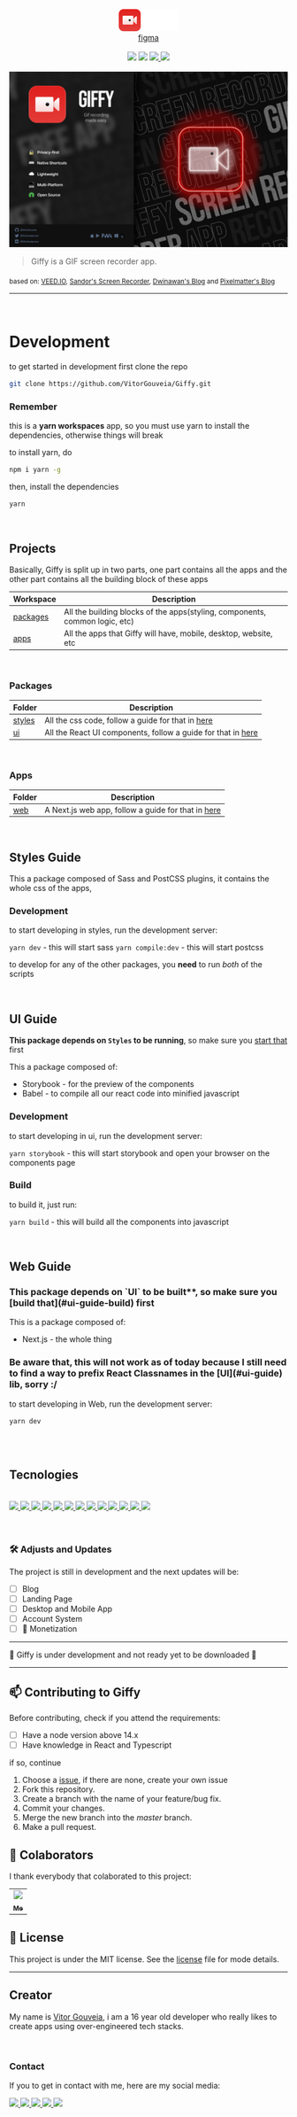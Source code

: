 <div align="center">
  <a href="https://vitorgouveia.github.io/Giffy">
    <img src=".github/assets/logo.png" />
  </a>
</div>

<div align="center">
  <a href="https://www.figma.com/file/JrvfChRpuKFnxZopbbAi3M/Giffy?node-id=2%3A20">
  figma
  </a>
</div>

<br />

<div align="center">
  <img src="https://img.shields.io/github/repo-size/vitorgouveia/giffy?style=for-the-badge" />
  <img src="https://img.shields.io/github/languages/count/vitorgouveia/giffy?style=for-the-badge" />

  <a href="https://github.com/VitorGouveia/Giffy/blob/master/LICENSE.md">
    <img src="https://img.shields.io/github/license/vitorgouveia/giffy?style=for-the-badge" />
  </a>

  <a href="https://github.com/VitorGouveia/Giffy/releases/latest">
    <img src="https://img.shields.io/github/v/release/vitorgouveia/giffy?display_name=release&include_prereleases&sort=date&style=for-the-badge" />
  </a>
</div>

<br />

<img src=".github/assets/cover.jpg" />

> Giffy is a GIF screen recorder app.

<sub>
  based on: <a href="https://www.veed.io">VEED.IO</a>,
  <a href="https://dribbble.com/shots/14521743-Screen-Recorder">Sandor's Screen Recorder</a>,
  <a href="https://www.dwinawan.com/blog">Dwinawan's Blog</a> and
  <a href="https://www.pixelmatters.com/blog">Pixelmatter's Blog</a>
</sub>

---

<br />

# Development

to get started in development first clone the repo

```bash
git clone https://github.com/VitorGouveia/Giffy.git
```

### Remember
this is a **yarn workspaces** app, so you must use yarn to install the dependencies, otherwise things will break

to install yarn, do

```bash
npm i yarn -g
```

then, install the dependencies

```bash
yarn
```

<br />

## Projects

Basically, Giffy is split up in two parts, one part contains all the apps and the other part contains all the building block of these apps

|Workspace|Description|
|------|-----------|
|[packages](#project-packages)|All the building blocks of the apps(styling, components, common logic, etc)|
|[apps](#project-apps)|All the apps that Giffy will have, mobile, desktop, website, etc|

<br />

<h3 id="project-packages">Packages</h3>

|Folder|Description|
|------|-----------|
|[styles](#styles-guide)| All the css code, follow a guide for that in [here](#styles-guide)|
|[ui](#ui-guide)|All the React UI components, follow a guide for that in [here](#ui-guide)|


<br />

<h3 id="project-apps">Apps</h3>

|Folder|Description|
|------|-----------|
|[web](#web-guide)| A Next.js web app, follow a guide for that in [here](#web-guide)|

<br />

<h2 id="styles-guide">Styles Guide</h2>

This a package composed of Sass and PostCSS plugins, it contains the whole css of the apps,

<h3 id="styles-guide-development">Development</h3>

to start developing in styles, run the development server:

`yarn dev` - this will start sass
`yarn compile:dev` - this will start postcss

to develop for any of the other packages, you **need** to run _both_ of the scripts

<br />

<h2 id="ui-guide">UI Guide</h2>

**This package depends on `Styles` to be running**, so make sure you [start that](#styles-guide-development) first

This a package composed of:

- Storybook - for the preview of the components
- Babel - to compile all our react code into minified javascript

<h3 id="ui-guide-development">Development</h3>

to start developing in ui, run the development server:

`yarn storybook` - this will start storybook and open your browser on the components page

<h3 id="ui-guide-build">Build</h3>

to build it, just run:

`yarn build` - this will build all the components into javascript


<br />

<h2 id="ui-guide">Web Guide</h2>

<h3>This package depends on `UI` to be built**, so make sure you [build that](#ui-guide-build) first</h3>

This is a package composed of:
- Next.js - the whole thing

<h3>Be aware that, this will not work as of today because I still need to find a way to prefix React Classnames in the [UI](#ui-guide) lib, sorry :/</h3>
to start developing in Web, run the development server:

```
yarn dev
```

<br />

<br />

## Tecnologies

<br />

<a href="https://yarnpkg.com">
  <img src="https://img.shields.io/badge/Yarn-2C8EBB?style=for-the-badge&logo=yarn&logoColor=ffffff" />
</a>

<a href="https://www.w3.org/html">
  <img src="https://img.shields.io/badge/HTML5-E34F26?style=for-the-badge&logo=html5&logoColor=white" />
</a>

<a href="https://sass-lang.com">
  <img src="https://img.shields.io/badge/Sass-CC6699?style=for-the-badge&logo=sass&logoColor=white" />
</a>

<a href="https://postcss.org/">
  <img src="https://img.shields.io/badge/Postcss-DD3A0A?style=for-the-badge&logo=postcss&logoColor=white" />
</a>

<a href="https://reactjs.org/">
  <img src="https://img.shields.io/badge/React-20232a?style=for-the-badge&logo=react" />
</a>

<a href="https://nextjs.org/">
  <img src="https://img.shields.io/badge/Next-000000?style=for-the-badge&logo=next.js" />
</a>

<a href="https://storybook.js.org/">
  <img src="https://img.shields.io/badge/Storybook-FF4785?style=for-the-badge&logo=storybook&logoColor=white" />
</a>

<a href="https://www.typescriptlang.org/">
  <img src="https://img.shields.io/badge/TypeScript-007ACC?style=for-the-badge&logo=typescript&logoColor=white" />
</a>

<a href="https://babeljs.io/">
  <img src="https://img.shields.io/badge/Babel-323330?style=for-the-badge&logo=babel&logoColor=F9DC3E" />
</a>

<a href="https://webpack.js.org/">
  <img src="https://img.shields.io/badge/Webpack-2b3a42?style=for-the-badge&logo=webpack" />
</a>

<a href="https://github.com/features/actions">
  <img src="https://img.shields.io/badge/Github Actions-000000?style=for-the-badge&logo=github-actions" />
</a>

<a href="https://eslint.org/">
  <img src="https://img.shields.io/badge/Eslint-4B32C3?style=for-the-badge&logo=eslint" />
</a>

<a href="https://prettier.io/">
  <img src="https://img.shields.io/badge/Prettier-F7B93E?style=for-the-badge&logo=prettier&logoColor=000" />
</a>

<br />
<br />
<br />

### 🛠️ Adjusts and Updates

The project is still in development and the next updates will be:

- [ ] Blog
- [ ] Landing Page
- [ ] Desktop and Mobile App
- [ ] Account System
- [ ] 💸 Monetization

---

🚧 Giffy is under development and not ready yet to be downloaded 🚧

---

## 📫 Contributing to Giffy

Before contributing, check if you attend the requirements:

- [ ] Have a node version above 14.x
- [ ] Have knowledge in React and Typescript

if so, continue

1. Choose a [issue](https://github.com/VitorGouveia/Giffy/issues), if there are none, create your own issue
2. Fork this repository.
3. Create a branch with the name of your feature/bug fix.
4. Commit your changes.
5. Merge the new branch into the _master_ branch.
6. Make a pull request.

## 🤝 Colaborators

I thank everybody that colaborated to this project:

<table>
  <tr>
    <td align="center">
      <a href="http://github.com/vitorGouveia">
        <img src="https://avatars.githubusercontent.com/u/61664367?v=4" width="100px" ><br>
        <sub>
          <b>Me</b>
        </sub>
      </a>
    </td>
  </tr>
</table>

## 📝 License

This project is under the MIT license. See the [license](LICENSE.md) file for mode details.

---

## Creator

My name is [Vitor Gouveia](https://github.com/VitorGouveia), i am a 16 year old developer who really likes to create apps using over-engineered tech stacks.

<br />

### **Contact**

If you to get in contact with me, here are my social media:

<a href="https://www.linkedin.com/in/vitor-neves-gomes-gouveia-08ba391a7">
  <img src="https://img.shields.io/badge/LinkedIn-FFFFFF?style=for-the-badge&logo=linkedin&logoColor=0A66C2" />
</a>

<a href="https://github.com/VitorGouveia">
  <img src="https://img.shields.io/badge/GitHub-000000?style=for-the-badge&logo=github&logoColor=light" />
</a>

<a href="#">
  <img src="https://img.shields.io/badge/Discord-000000?style=for-the-badge&logo=discord" />
</a>

<a href="https://twitter.com/VitorAvalanche">
  <img src="https://img.shields.io/badge/Twitter-000000?style=for-the-badge&logo=twitter" />
</a>

<a href="https://www.instagram.com/vitor_.gouveia">
  <img src="https://img.shields.io/badge/Instagram-000000?style=for-the-badge&logo=instagram" />
</a>
